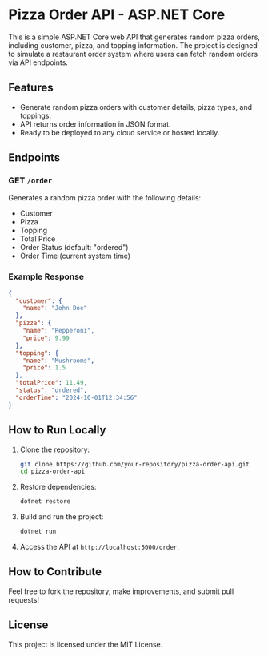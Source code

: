 # Pizza Order API - ASP.NET Core

This is a simple ASP.NET Core web API that generates random pizza orders, including customer, pizza, and topping information. The project is designed to simulate a restaurant order system where users can fetch random orders via API endpoints.

## Features

- Generate random pizza orders with customer details, pizza types, and toppings.
- API returns order information in JSON format.
- Ready to be deployed to any cloud service or hosted locally.

## Endpoints

### GET `/order`

Generates a random pizza order with the following details:

- Customer
- Pizza
- Topping
- Total Price
- Order Status (default: "ordered")
- Order Time (current system time)

### Example Response

```json
{
  "customer": {
    "name": "John Doe"
  },
  "pizza": {
    "name": "Pepperoni",
    "price": 9.99
  },
  "topping": {
    "name": "Mushrooms",
    "price": 1.5
  },
  "totalPrice": 11.49,
  "status": "ordered",
  "orderTime": "2024-10-01T12:34:56"
}
```

## How to Run Locally

1. Clone the repository:

   ```bash
   git clone https://github.com/your-repository/pizza-order-api.git
   cd pizza-order-api
   ```

2. Restore dependencies:

   ```bash
   dotnet restore
   ```

3. Build and run the project:

   ```bash
   dotnet run
   ```

4. Access the API at `http://localhost:5000/order`.

## How to Contribute

Feel free to fork the repository, make improvements, and submit pull requests!

## License

This project is licensed under the MIT License.
